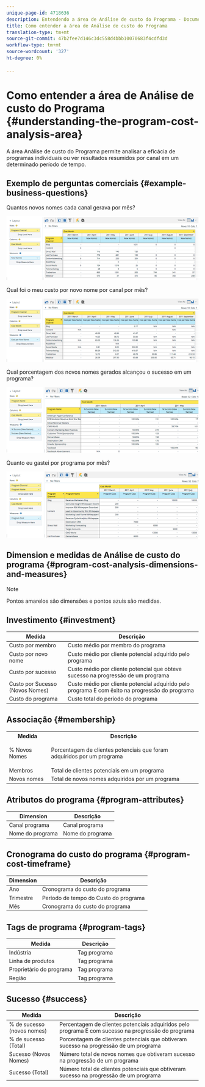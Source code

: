 ```yaml
---
unique-page-id: 4718636
description: Entendendo a área de Análise de custo do Programa - Documentos do Marketing - Documentação do produto
title: Como entender a área de Análise de custo do Programa
translation-type: tm+mt
source-git-commit: 47b2fee7d146c3dc558d4bbb10070683f4cdfd3d
workflow-type: tm+mt
source-wordcount: '327'
ht-degree: 0%

---
```



# Como entender a área de Análise de custo do Programa {#understanding-the-program-cost-analysis-area}

A área Análise de custo do Programa permite analisar a eficácia de programas individuais ou ver resultados resumidos por canal em um determinado período de tempo.

## Exemplo de perguntas comerciais {#example-business-questions}

Quantos novos nomes cada canal gerava por mês?

![](assets/image2015-5-6-14-3a13-3a47.png)

Qual foi o meu custo por novo nome por canal por mês?

![](assets/image2015-5-6-14-3a16-3a28.png)

Qual porcentagem dos novos nomes gerados alcançou o sucesso em um programa?

![](assets/image2015-5-6-14-3a31-3a15.png)

Quanto eu gastei por programa por mês?

![](assets/image2015-5-6-14-3a36-3a34.png)

## Dimension e medidas de Análise de custo do programa {#program-cost-analysis-dimensions-and-measures}

>[!NOTE]
>
>Pontos amarelos são dimensões e pontos azuis são medidas.

## Investimento {#investment}

| Medida | Descrição |
|---|---|
| Custo por membro | Custo médio por membro do programa |
| Custo por novo nome | Custo médio por cliente potencial adquirido pelo programa |
| Custo por sucesso | Custo médio por cliente potencial que obteve sucesso na progressão de um programa |
| Custo por Sucesso (Novos Nomes) | Custo médio por cliente potencial adquirido pelo programa E com êxito na progressão do programa |
| Custo do programa | Custo total do período do programa |

## Associação {#membership}

<table> 
 <tbody> 
  <tr> 
   <th>Medida</th> 
   <th>Descrição</th> 
  </tr> 
  <tr> 
   <td><p>% Novos Nomes</p></td> 
   <td>Porcentagem de clientes potenciais que foram adquiridos por um programa</td> 
  </tr> 
  <tr> 
   <td>Membros</td> 
   <td>Total de clientes potenciais em um programa</td> 
  </tr> 
  <tr> 
   <td>Novos nomes</td> 
   <td>Total de novos nomes adquiridos por um programa</td> 
  </tr> 
 </tbody> 
</table>

## Atributos do programa {#program-attributes}

| Dimension | Descrição |
|---|---|
| Canal programa | Canal programa |
| Nome do programa | Nome do programa |

## Cronograma do custo do programa {#program-cost-timeframe}

| Dimension | Descrição |
|---|---|
| Ano | Cronograma do custo do programa |
| Trimestre | Período de tempo do Custo do programa |
| Mês | Cronograma do custo do programa |

## Tags de programa {#program-tags}

| Medida | Descrição |
|---|---|
| Indústria | Tag programa |
| Linha de produtos | Tag programa |
| Proprietário do programa | Tag programa |
| Região | Tag programa |

## Sucesso {#success}

| Medida | Descrição |
|---|---|
| % de sucesso (novos nomes) | Percentagem de clientes potenciais adquiridos pelo programa E com sucesso na progressão do programa |
| % de sucesso (Total) | Porcentagem de clientes potenciais que obtiveram sucesso na progressão de um programa |
| Sucesso (Novos Nomes) | Número total de novos nomes que obtiveram sucesso na progressão de um programa |
| Sucesso (Total) | Número total de clientes potenciais que obtiveram sucesso na progressão de um programa |

